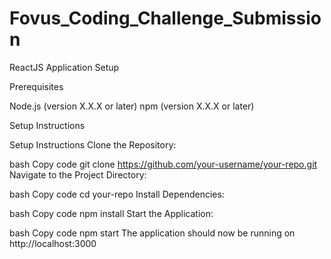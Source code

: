 # Fovus_Coding_Challenge_Submission

ReactJS Application Setup

Prerequisites

Node.js (version X.X.X or later)
npm (version X.X.X or later)

Setup Instructions

Setup Instructions
Clone the Repository:

bash
Copy code
git clone https://github.com/your-username/your-repo.git
Navigate to the Project Directory:

bash
Copy code
cd your-repo
Install Dependencies:

bash
Copy code
npm install
Start the Application:

bash
Copy code
npm start
The application should now be running on http://localhost:3000
